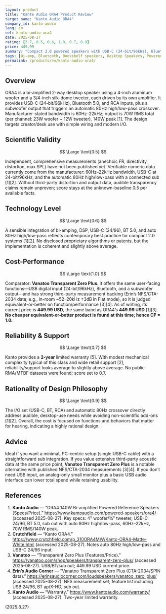 ```yaml
---
layout: product
title: "Kanto Audio ORA4 Product Review"
target_name: "Kanto Audio ORA4"
company_id: kanto-audio
lang: en
ref: kanto-audio-ora4
date: 2025-08-27
rating: [3.7, 0.5, 0.6, 1.0, 0.7, 0.9]
price: 449.99
summary: "Compact 2.0 powered speakers with USB-C (24-bit/96kHz), Bluetooth 5.0, RCA, and an auto-engaging 80Hz high/low-pass when a subwoofer is connected. Rated 60Hz–22kHz, 70W RMS total (per-channel 23W woofer + 12W tweeter), 140W peak. A balanced, desk-friendly feature set with bi-amplification and DSP."
tags: [Bi-amp, Bluetooth, Bookshelf speakers, Desktop Speakers, Powered Speakers, USB-C]
permalink: /products/en/kanto-audio-ora4/
---
```

## Overview

ORA4 is a bi-amplified 2-way desktop speaker using a 4-inch aluminum woofer and a 3/4-inch silk-dome tweeter, each driven by its own amplifier. It provides USB-C (24-bit/96kHz), Bluetooth 5.0, and RCA inputs, plus a subwoofer output that triggers an automatic 80Hz high/low-pass crossover. Manufacturer-stated bandwidth is 60Hz–22kHz; output is 70W RMS total (per channel: 23W woofer + 12W tweeter), 140W peak [1]. The design targets creator/desk use with simple wiring and modern I/O.

## Scientific Validity

$$ \Large \text{0.5} $$

Independent, comprehensive measurements (anechoic FR, directivity, distortion, max SPL) have not been published yet. Verifiable numeric data currently come from the manufacturer: 60Hz–22kHz bandwidth, USB-C at 24-bit/96kHz, and the automatic 80Hz high/low-pass with a connected sub [1][2]. Without third-party distortion and output data, audible transparency claims remain unproven; score stays at the unknown-baseline 0.5 per available facts.

## Technology Level

$$ \Large \text{0.6} $$

A sensible integration of bi-amping, DSP, USB-C (24/96), BT 5.0, and auto 80Hz high/low-pass reflects contemporary best practice for compact 2.0 systems [1][2]. No disclosed proprietary algorithms or patents, but the implementation is coherent and slightly above average.

## Cost-Performance

$$ \Large \text{1.0} $$

Comparator: **Vanatoo Transparent Zero Plus**. It offers the same user-facing functions—USB digital input (24-bit/96kHz), Bluetooth, and a subwoofer output—and has strong third-party measurement backing (Erin’s NFS/CTA-2034 data; e.g., in-room ~52–20kHz ±3dB in Flat mode), so it is judged equivalent-or-better on function/performance [3][4]. As of writing, its current price is **449.99 USD**, the same band as ORA4’s **449.99 USD** [1][3]. **No cheaper equivalent-or-better product is found at this time; hence CP = 1.0.**

## Reliability & Support

$$ \Large \text{0.7} $$

Kanto provides a **2-year** limited warranty [5]. With modest mechanical complexity typical of this class and wide retail support [2], reliability/support looks average to slightly above average. No public RMA/MTBF datasets were found; score set to 0.7.

## Rationality of Design Philosophy

$$ \Large \text{0.9} $$

The I/O set (USB-C, BT, RCA) and automatic 80Hz crossover directly address audible, desktop-use needs while avoiding non-scientific add-ons [1][2]. Overall, the cost is focused on functions and behaviors that matter for hearing, indicating a highly rational design.

## Advice

Ideal if you want a minimal, PC-centric setup (single USB-C cable) with a straightforward sub integration. If you value extensive third-party acoustic data at the same price point, **Vanatoo Transparent Zero Plus** is a notable alternative with published NFS/CTA-2034 measurements [3][4]. If you don’t need USB input, an analog-only small monitor plus a basic USB audio interface can lower total spend while retaining usability.

## References

1. **Kanto Audio** — “ORA4 140W Bi-amplified Powered Reference Speakers (Specs/Price).” https://www.kantoaudio.com/powered-speakers/ora4/ (accessed 2025-08-27). Key specs: 4" woofer/¾" tweeter, USB-C 24/96, BT 5.0, sub out with auto 80Hz high/low-pass, 60Hz–22kHz, 70W RMS/140W peak.  
2. **Crutchfield** — “Kanto ORA4.” https://www.crutchfield.com/p_310ORA4MW/Kanto-ORA4-Matte-White.html (accessed 2025-08-27). Notes auto 80Hz high/low-pass and USB-C 24/96 input.  
3. **Vanatoo** — “Transparent Zero Plus (Features/Price).” https://vanatoo.com/shop/speakers/transparent-zero-plus/ (accessed 2025-08-27). USB/BT/sub out; 449.99 USD current price.  
4. **Erin’s Audio Corner** — “Vanatoo Transparent Zero Plus (CTA-2034/SPIN data).” https://erinsaudiocorner.com/loudspeakers/vanatoo_zero_plus/ (accessed 2025-08-27). NFS measurement set; feature list including USB 24/96, BT aptX-HD, sub out.  
5. **Kanto Audio** — “Warranty.” https://www.kantoaudio.com/warranty/ (accessed 2025-08-27). Two-year limited warranty.

(2025.8.27)


